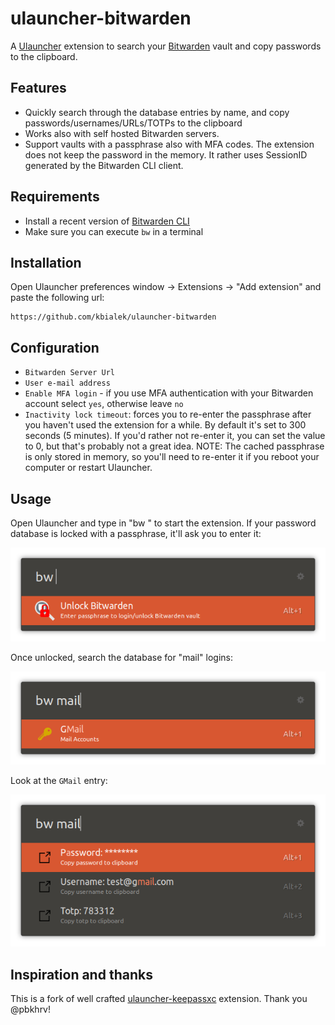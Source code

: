 # ulauncher-bitwarden

A [Ulauncher](https://ulauncher.io/) extension to search your [Bitwarden](https://bitwarden.com/) vault and copy passwords to the clipboard.

## Features

- Quickly search through the database entries by name, and copy passwords/usernames/URLs/TOTPs to the clipboard
- Works also with self hosted Bitwarden servers.
- Support vaults with a passphrase also with MFA codes. The extension does not keep the password in the memory.
It rather uses SessionID generated by the Bitwarden CLI client.

## Requirements

- Install a recent version of [Bitwarden CLI](https://github.com/bitwarden/cli)
- Make sure you can execute `bw` in a terminal

## Installation

Open Ulauncher preferences window -> Extensions -> "Add extension" and paste the following url:

```
https://github.com/kbialek/ulauncher-bitwarden
```

## Configuration

- `Bitwarden Server Url`
- `User e-mail address`
- `Enable MFA login` - if you use MFA authentication with your Bitwarden account select `yes`, otherwise leave `no` 
- `Inactivity lock timeout`: forces you to re-enter the passphrase after you haven't used the extension for a while. By default it's set to 300 seconds (5 minutes). If you'd rather not re-enter it, you can set the value to 0, but that's probably not a great idea. NOTE: The cached passphrase is only stored in memory, so you'll need to re-enter it if you reboot your computer or restart Ulauncher.

## Usage

Open Ulauncher and type in "bw " to start the extension. If your password database is locked with a passphrase, it'll ask you to enter it:

![Unlock Database](images/screenshots/unlock-database.png)

Once unlocked, search the database for "mail" logins:

![Search](images/screenshots/search1.png)

Look at the `GMail` entry:

![Entry details](images/screenshots/details1.png)

## Inspiration and thanks

This is a fork of well crafted [ulauncher-keepassxc](https://github.com/pbkhrv/ulauncher-keepassxc) extension. Thank you @pbkhrv! 
